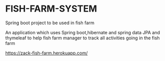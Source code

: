 # FISH-FARM-SYSTEM
Spring boot project to be used in fish farm 

An application which uses Spring boot,hibernate and spring data JPA and thymeleaf to help fish farm manager to track all activities going in the fish farm

https://zack-fish-farm.herokuapp.com/
